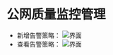 ﻿# 公网质量监控管理
- 新增告警策略：
![界面](../../../../image/AIDC/ARGUS-Monitoring/Network-Monitoring-Port-CRC-Monitoring-13.png)
- 查看告警策略：
![界面](../../../../image/AIDC/ARGUS-Monitoring/Network-Monitoring-Port-CRC-Monitoring-14.png)